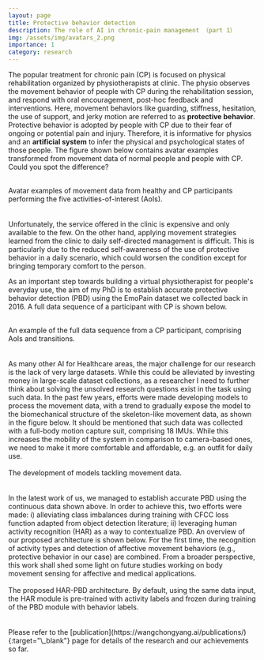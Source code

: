 ```yaml
---
layout: page
title: Protective behavior detection
description: The role of AI in chronic-pain management （part 1）
img: /assets/img/avatars_2.png
importance: 1
category: research
---
```


The popular treatment for chronic pain (CP) is focused on physical rehabilitation organized by physiotherapists at clinic. The physio observes the movement behavior of people with CP during the rehabilitation session, and respond with oral encouragement, post-hoc feedback and interventions. Here, movement behaviors like guarding, stiffness, hesitation, the use of support, and jerky motion are referred to as **protective behavior**. Protective behavior is adopted by people with CP due to their fear of ongoing or potential pain and injury. Therefore, it is informative for physios and an **artificial system** to infer the physical and psychological states of those people. The figure shown below contains avatar examples transformed from movement data of normal people and people with CP. Could you spot the difference?
<br/>
<br/>
<div class="row justify-content-sm-center">
    <div class="col-sm-10 mt-3 mt-md-0">
        <img class="img-fluid" src="{{'/assets/img/avatars_2.png' | relative_url }}" alt="" title="Avatar examples"/>
    </div>
</div>
<div class="caption">
    Avatar examples of movement data from healthy and CP participants performing the five activities-of-interest (AoIs).
</div>
<br/>
<br/>
Unfortunately, the service offered in the clinic is expensive and only available to the few. On the other hand, applying movement strategies learned from the clinic to daily self-directed management is difficult. This is particularly due to the reduced self-awareness of the use of protective behavior in a daily scenario, which could worsen the condition except for bringing temporary comfort to the person. 

As an important step towards building a virtual physiotherapist for people's everyday use, the aim of my PhD is to establish accurate protective behavior detection (PBD) using the EmoPain dataset we collected back in 2016. A full data sequence of a participant with CP is shown below.
<br/>
<br/>
<div class="row justify-content-sm-center">
    <div class="col-sm-10 mt-3 mt-md-0">
        <img class="img-fluid" src="{{'/assets/img/sequence_2.png' | relative_url }}" alt="" title="Avatar examples"/>
    </div>
</div>
<div class="caption">
    An example of the full data sequence from a CP participant, comprising AoIs and transitions.
</div>
<br/>
<br/>
As many other AI for Healthcare areas, the major challenge for our research is the lack of very large datasets. While this could be alleviated by investing money in large-scale dataset collections, as a researcher I need to further think about solving the unsolved research questions exist in the task using such data. In the past few years, efforts were made developing models to process the movement data, with a trend to gradually expose the model to the biomechanical structure of the skeleton-like movement data, as shown in the figure below. It should be mentioned that such data was collected with a full-body motion capture suit, comprising 18 IMUs. While this increases the mobility of the system in comparison to camera-based ones, we need to make it more comfortable and affordable, e.g. an outfit for daily use.
<br/>
<br/>
<div class="row justify-content-sm-center">
    <div class="col-sm-10 mt-3 mt-md-0">
        <img class="img-fluid" src="{{'/assets/img/models.png' | relative_url }}" alt="" title="our models"/>
    </div>
</div>
<div class="caption">
    The development of models tackling movement data.
</div>
<br/>
<br/>
In the latest work of us, we managed to establish accurate PBD using the continuous data shown above. In order to achieve this, two efforts were made: i) alleviating class imbalances during training with CFCC loss function adapted from object detection literature; ii) leveraging human activity recognition (HAR) as a way to contextualize PBD. An overview of our proposed architecture is shown below. For the first time, the recognition of activity types and detection of affective movement behaviors (e.g., protective behavior in our case) are combined. From a broader perspective, this work shall shed some light on future studies working on body movement sensing for affective and medical applications.
<br/>
<br/>
<div class="row justify-content-sm-center">
    <div class="col-sm-6 mt-3 mt-md-0">
        <img class="img-fluid" src="{{'/assets/img/IMWUT_1.png' | relative_url }}" alt="" title="the proposed architecture"/>
    </div>
</div>
<div class="caption">
    The proposed HAR-PBD architecture. By default, using the same data input, the HAR module is pre-trained with activity labels and frozen during training of the PBD module with behavior labels.
</div>
<br/>
<br/>
Please refer to the [publication](https://wangchongyang.ai/publications/){:target="\_blank"} page for details of the research and our achievements so far.

<!-- <div class="row">
    <div class="col-sm mt-3 mt-md-0">
        <img class="img-fluid rounded z-depth-1" src="{{ '/assets/img/1.jpg' | relative_url }}" alt="" title="example image"/>
    </div>
    <div class="col-sm mt-3 mt-md-0">
        <img class="img-fluid rounded z-depth-1" src="{{ '/assets/img/3.jpg' | relative_url }}" alt="" title="example image"/>
    </div>
    <div class="col-sm mt-3 mt-md-0">
        <img class="img-fluid rounded z-depth-1" src="{{ '/assets/img/5.jpg' | relative_url }}" alt="" title="example image"/>
    </div>
</div>
<div class="caption">
    Caption photos easily. On the left, a road goes through a tunnel. Middle, leaves artistically fall in a hipster photoshoot. Right, in another hipster photoshoot, a lumberjack grasps a handful of pine needles.
</div>

You can also put regular text between your rows of images.
Say you wanted to write a little bit about your project before you posted the rest of the images.
You describe how you toiled, sweated, *bled* for your project, and then... you reveal it's glory in the next row of images.


<div class="row justify-content-sm-center">
    <div class="col-sm-8 mt-3 mt-md-0">
        <img class="img-fluid rounded z-depth-1" src="{{ '/assets/img/6.jpg' | relative_url }}" alt="" title="example image"/>
    </div>
    <div class="col-sm-4 mt-3 mt-md-0">
        <img class="img-fluid rounded z-depth-1" src="{{ '/assets/img/11.jpg' | relative_url }}" alt="" title="example image"/>
    </div>
</div>
<div class="caption">
    You can also have artistically styled 2/3 + 1/3 images, like these.
</div>


The code is simple.
Just wrap your images with `<div class="col-sm">` and place them inside `<div class="row">` (read more about the <a href="https://getbootstrap.com/docs/4.4/layout/grid/" target="_blank">Bootstrap Grid</a> system).
To make images responsive, add `img-fluid` class to each; for rounded corners and shadows use `rounded` and `z-depth-1` classes.
Here's the code for the last row of images above:

```html
<div class="row justify-content-sm-center">
    <div class="col-sm-8 mt-3 mt-md-0">
        <img class="img-fluid rounded z-depth-1" src="{{ '/assets/img/6.jpg' | relative_url }}" alt="" title="example image"/>
    </div>
    <div class="col-sm-4 mt-3 mt-md-0">
        <img class="img-fluid rounded z-depth-1" src="{{ '/assets/img/11.jpg' | relative_url }}" alt="" title="example image"/>
    </div>
</div>
``` -->
